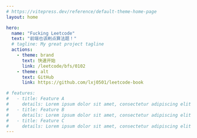 ```yaml
---
# https://vitepress.dev/reference/default-theme-home-page
layout: home

hero:
  name: "Fucking Leetcode"
  text: "前端也该刷点算法题！"
  # tagline: My great project tagline
  actions:
    - theme: brand
      text: 快速开始
      link: /leetcode/bfs/0102
    - theme: alt
      text: GitHub
      link: https://github.com/lxj0501/leetcode-book

# features:
#   - title: Feature A
#     details: Lorem ipsum dolor sit amet, consectetur adipiscing elit
#   - title: Feature B
#     details: Lorem ipsum dolor sit amet, consectetur adipiscing elit
#   - title: Feature C
#     details: Lorem ipsum dolor sit amet, consectetur adipiscing elit
---
```

<style>
:root {
  --vp-home-hero-name-color: transparent;
  --vp-home-hero-name-background: -webkit-linear-gradient(120deg, #bd34fe 30%, #41d1ff);

  --vp-home-hero-image-background-image: linear-gradient(-45deg, #bd34fe 50%, #47caff 50%);
  --vp-home-hero-image-filter: blur(40px);
}

@media (min-width: 640px) {
  :root {
    --vp-home-hero-image-filter: blur(56px);
  }
}

@media (min-width: 960px) {
  :root {
    --vp-home-hero-image-filter: blur(72px);
  }
}
</style>
